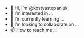 - 👋 Hi, I’m @kostyastepaniuk
- 👀 I’m interested in ...
- 🌱 I’m currently learning ...
- 💞️ I’m looking to collaborate on ...
- 📫 How to reach me ...

<!---
kostyastepaniuk/kostyastepaniuk is a ✨ special ✨ repository because its `README.md` (this file) appears on your GitHub profile.
You can click the Preview link to take a look at your changes.
--->
